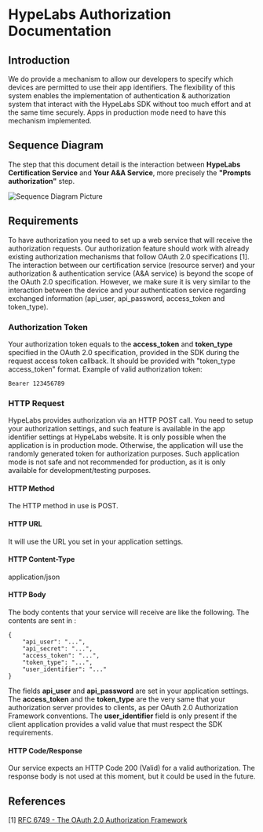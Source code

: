 # HypeLabs Authorization Documentation

## Introduction
We do provide a mechanism to allow our developers to specify which devices are permitted to use their app identifiers. The flexibility of this system enables the implementation of authentication & authorization system that interact with the HypeLabs SDK without too much effort and at the same time securely. Apps in production mode need to have this mechanism implemented.

## Sequence Diagram
The step that this document detail is the interaction between **HypeLabs Certification Service** and **Your A&A Service**, more precisely the **"Prompts authorization"** step.

![Sequence Diagram Picture](https://hypelabs.io/media/images/OAuth2.png)

## Requirements
To have authorization you need to set up a web service that will receive the authorization requests. Our authorization feature should work with already existing authorization mechanisms that follow OAuth 2.0 specifications [1]. The interaction between our certification service (resource server) and your authorization & authentication service (A&A service) is beyond the scope of the OAuth 2.0 specification. However, we make sure it is very similar to the interaction between the device and your authentication service regarding exchanged information (api_user, api_password, access_token and token_type).

### Authorization Token
Your authorization token equals to the **access_token** and **token_type** specified in the OAuth 2.0 specification, provided in the SDK during the request access token callback. It should be provided with "token_type access_token" format. Example of valid authorization token:
```
Bearer 123456789
```

### HTTP Request
HypeLabs provides authorization via an HTTP POST call. You need to setup your authorization settings, and such feature is available in the app identifier settings at HypeLabs website. It is only possible when the application is in production mode. Otherwise, the application will use the randomly generated token for authorization purposes. Such application mode is not safe and not recommended for production, as it is only available for development/testing purposes.

#### HTTP Method
The HTTP method in use is POST.
#### HTTP URL
It will use the URL you set in your application settings.
#### HTTP Content-Type
application/json
#### HTTP Body
The body contents that your service will receive are like the following. The contents are sent in :
```
{
    "api_user": "...",
    "api_secret": "...",
    "access_token": "...",
    "token_type": "...",
    "user_identifier": "..."
}
```
The fields **api_user** and **api_password** are set in your application settings. The **access_token** and the **token_type** are the very same that your authorization server provides to clients, as per OAuth 2.0 Authorization Framework conventions. The **user_identifier** field is only present if the client application provides a valid value that must respect the SDK requirements.

#### HTTP Code/Response
Our service expects an HTTP Code 200 (Valid) for a valid authorization. The response body is not used at this moment, but it could be used in the future.

## References

[1] [RFC 6749 - The OAuth 2.0 Authorization Framework](https://tools.ietf.org/html/rfc6749)
